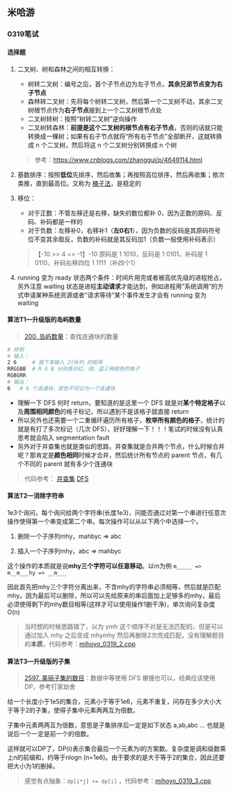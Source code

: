 ## 米哈游

### 0319笔试

#### 选择题

1. 二叉树、树和森林之间的相互转换：

   - 树转二叉树：编号之后，首个子节点边为左子节点，**其余兄弟节点变为右子节点**
   - 森林转二叉树：先将每个树转二叉树，然后第一个二叉树不动，其余二叉树根节点作为**右子节点**接到上一个二叉树根节点处
   - 二叉树转树：按照“树转二叉树”逆向操作
   - 二叉树转森林：**前提是这个二叉树的根节点有右子节点**，否则的话就只能转换成一棵树；如果有右子节点就将“所有右子节点”全部断开，这就转换成 n 个二叉树，然后将这 n 个二叉树分别转换成 n 个树
   
   > 参考：https://www.cnblogs.com/zhanggui/p/4649114.html

2. 基数排序：按照**低位**先排序，然后收集；再按照高位排序，然后再收集；依次类推，直到最高位。又称为 [桶子法](https://zq99299.github.io/dsalg-tutorial/dsalg-java-hsp/07/09.html)，是稳定的

3. 移位：

   - 对于正数：不管左移还是右移，缺失的数位都补 0，因为正数的原码、反码、补码都是一样的
   - 对于负数：左移补0，右移补1（**左0右1**），因为负数的反码是其原码符号位不变其余取反，负数的补码就是其反码加1（负数一般使用补码表示）

   > 【-10 >> 4 == -1】-10 原码是 1 1010，反码是 1 0101，补码是 1 0110，补码右移四位 1 1111（补四个1）

4. running 变为 ready 状态两个条件：时间片用完或者被高优先级的进程抢占，另外注意 waiting 状态是进程**主动请求**才能达到，例如进程用”系统调用“的方式申请某种系统资源或者”请求等待“某个事件发生才会有 running 变为 waiting



#### 算法T1—升级版的岛屿数量

> [200. 岛屿数量](https://leetcode.cn/problems/number-of-islands/)：查找连通块的数量

```bash
# 样例
# 输入：
2 6 	# 接下来输入 2行6列 的矩阵
RRGGBB	# R G B 分别表示红、绿、蓝三种颜色的格子
RGBGRR
# 输出：
6	# 6 个连通块，颜色不同记为一个连通块
```

- 理解一下 DFS 何时 return，要知道的是这里一个 DFS 就是对**某个特定格子**以及**周围相同颜色**的格子标记，所以遇到不是该格子就直接 return
- 所以另外也还需要一个二重循环遍历所有格子，**枚举所有颜色的格子**，统计的就是有打了多次标记（几次 DFS），好好理解一下！！！笔试的时候没有认真思考就会陷入 segmentation fault
- 另外对于并查集也就是类似的思路，并查集就是合并两个节点，什么时候合并呢？那肯定是**颜色相同**时候才合并，然后统计所有节点的 parent 节点，有几个不同的 parent 就有多少个连通块

> 代码参考： [并查集](code/mihoyo_0319_1_uf.cpp)  [DFS](code/mihoyo_0319_1_dfs.cpp)



#### 算法T2—消除字符串

1e3个询问，每个询问给两个字符串(长度1e3)，问能否通过对第一个串进行任意次操作使得第一个串变成第二个串。每次操作可以从以下两个中选择一个。

1. 删除一个子序列mhy，mahbyc => abc

2. 插入一个子序列mhy，abc => mahbyc

这个操作的本质就是说**mhy三个字符可以任意移动**。以m为例 `m_____ => m__m___hy => __m___`

因此首先把mhy三个字符分离出来，不含mhy的字符串必须相等，然后就是匹配mhy。因为最后可以删除，所以可以先给原来的串后面加上足够多的mhy，最后必须使得剩下的mhy数目相等(这样才可以使用操作1删干净)，单次询问复杂度 O(n)

> 当时想的时候思路错了，以为 ymh 这个顺序不对是无法匹配的，但是可以通过加入 mhy 之后变成 mhymhy 然后再删除2次完成匹配，没有理解题目的**本质**，代码参考：[mihoyo_0319_2.cpp](code/mihoyo_0319_2.cpp)



#### 算法T3—升级版的子集

> [2597. 美丽子集的数目](https://leetcode.cn/problems/the-number-of-beautiful-subsets/)：数据中等使用 DFS 爆搜也可以，经典应该使用 DP，参考打家劫舍

给一个长度小于1e5的集合，元素小于等于1e6，元素不重复，问存在多少大小大于等于2的子集，使得子集中元素两两互为倍数。

子集中元素两两互为倍数，意思是子集排序后一定是如下状态 a,ab,abc ... 也就是说后一个一定是前一个的倍数。

这样就可以DP了，DP(i)表示集合最后一个元素为i的方案数。复杂度是调和级数乘上n的前缀和，约等于nlogn (n=1e6)。由于要求的是大于等于2的集合，因此还要把大小为1的删掉。

> 感觉有点抽象：`dp[i*j] += dp[i]` ，代码参考：[mihoyo_0319_3.cpp](code/mihoyo_0319_3.cpp)
